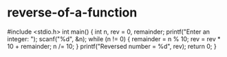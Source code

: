 # reverse-of-a-function
#include <stdio.h>
int main() {
    int n, rev = 0, remainder;
    printf("Enter an integer: ");
    scanf("%d", &n);
    while (n != 0) {
        remainder = n % 10;
        rev = rev * 10 + remainder;
        n /= 10;
    }
    printf("Reversed number = %d", rev);
    return 0;
}
